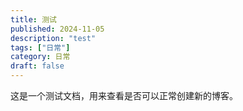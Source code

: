 ```yaml
---
title: 测试
published: 2024-11-05
description: "test"
tags: ["日常"]
category: 日常
draft: false
---
```


这是一个测试文档，用来查看是否可以正常创建新的博客。